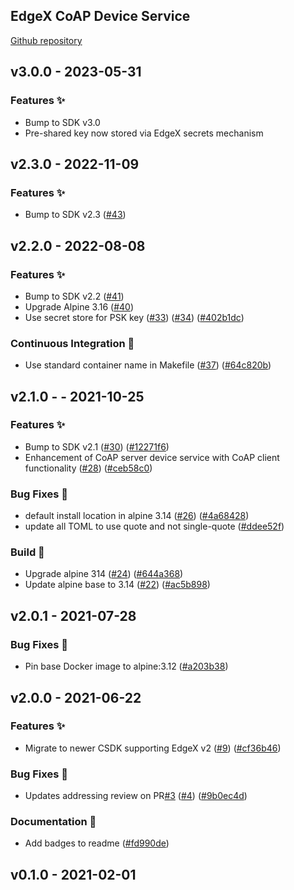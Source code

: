 ## EdgeX CoAP Device Service
[Github repository](https://github.com/edgexfoundry/device-coap-c)


<a name="3.0.0"></a>

## v3.0.0 - 2023-05-31

### Features ✨
- Bump to SDK v3.0
- Pre-shared key now stored via EdgeX secrets mechanism

<a name="2.3.0"></a>

## v2.3.0 - 2022-11-09

### Features ✨
- Bump to SDK v2.3 ([#43](https://github.com/edgexfoundry/device-coap-c/issues/43))

<a name="2.2.0"></a>

## v2.2.0 - 2022-08-08

### Features ✨
- Bump to SDK v2.2 ([#41](https://github.com/edgexfoundry/device-coap-c/issues/41))
- Upgrade Alpine 3.16 ([#40](https://github.com/edgexfoundry/device-coap-c/issues/40))
- Use secret store for PSK key ([#33](https://github.com/edgexfoundry/device-coap-c/issues/33)) ([#34](https://github.com/edgexfoundry/device-coap-c/issues/34)) ([#402b1dc](https://github.com/edgexfoundry/device-coap-c/commits/402b1dc))

### Continuous Integration 🔄
- Use standard container name in Makefile ([#37](https://github.com/edgexfoundry/device-coap-c/issues/37)) ([#64c820b](https://github.com/edgexfoundry/device-coap-c/commits/64c820b))

<a name="v2.1.0"></a>

## v2.1.0 - - 2021-10-25

### Features ✨
- Bump to SDK v2.1 ([#30](https://github.com/edgexfoundry/device-coap-c/issues/30)) ([#12271f6](https://github.com/edgexfoundry/device-coap-c/commits/12271f6))
- Enhancement of CoAP server device service with CoAP client functionality ([#28](https://github.com/edgexfoundry/device-coap-c/issues/28)) ([#ceb58c0](https://github.com/edgexfoundry/device-coap-c/commits/ceb58c0))

### Bug Fixes 🐛
- default install location in alpine 3.14 ([#26](https://github.com/edgexfoundry/device-coap-c/issues/26)) ([#4a68428](https://github.com/edgexfoundry/device-coap-c/commits/4a68428))
- update all TOML to use quote and not single-quote ([#ddee52f](https://github.com/edgexfoundry/device-coap-c/commits/ddee52f))

### Build 👷
- Upgrade alpine 314 ([#24](https://github.com/edgexfoundry/device-coap-c/issues/24)) ([#644a368](https://github.com/edgexfoundry/device-coap-c/commits/644a368))
- Update alpine base to 3.14 ([#22](https://github.com/edgexfoundry/device-coap-c/issues/22)) ([#ac5b898](https://github.com/edgexfoundry/device-coap-c/commits/ac5b898))

<a name="v2.0.0"></a>

## v2.0.1 - 2021-07-28

### Bug Fixes 🐛

- Pin base Docker image to alpine:3.12 ([#a203b38](https://github.com/edgexfoundry/device-coap-c/commits/a203b38))

## v2.0.0 - 2021-06-22

### Features ✨
- Migrate to newer CSDK supporting EdgeX v2 ([#9](https://github.com/edgexfoundry/device-coap-c/issues/9)) ([#cf36b46](https://github.com/edgexfoundry/device-coap-c/commits/cf36b46))

### Bug Fixes 🐛
- Updates addressing review on PR[#3](https://github.com/edgexfoundry/device-coap-c/issues/3) ([#4](https://github.com/edgexfoundry/device-coap-c/issues/4)) ([#9b0ec4d](https://github.com/edgexfoundry/device-coap-c/commits/9b0ec4d))

### Documentation 📖
- Add badges to readme ([#fd990de](https://github.com/edgexfoundry/device-coap-c/commits/fd990de))

<a name="v0.1.0"></a>
## v0.1.0 - 2021-02-01

[Unreleased]: https://github.com/edgexfoundry/device-coap-c/compare/x.y.z...HEAD
[x.y.z]: https://github.com/edgexfoundry/device-coap-c/compare/v0.1.0...x.y.z
